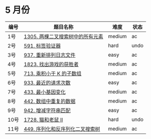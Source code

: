 # 5 月份

**编号**|**题目名称**|**难度**|**状态**
--------|------------|--------|--------
1号|[1305. 两棵二叉搜索树中的所有元素](./第1题%201305.%20两棵二叉搜索树中的所有元素)|medium|ac
2号|[591. 标签验证器](./第2题%20591.%20标签验证器)|hard|undo
3号|[937. 重新排列日志文件](./第3题%20937.%20重新排列日志文件)|easy|ac
4号|[1823. 找出游戏的获胜者](./第4题%201823.%20找出游戏的获胜者)|medium|ac
5号|[713. 乘积小于 K 的子数组](./第5题%20713.%20乘积小于%20K%20的子数组)|medium|ac
6号|[933. 最近的请求次数](./第6题%20933.%20最近的请求次数)|easy|ac
7号|[433. 最小基因变化](./第7题%20433.%20最小基因变化)|medium|ac
8号|[442. 数组中重复的数据](./第8题%20442.%20数组中重复的数据)|medium|ac
9号|[942. 增减字符串匹配](./第9题%20942.%20增减字符串匹配)|easy|ac
10号|[1728. 猫和老鼠 II](./第10题%201728.%20猫和老鼠%20II)|hard|undo
11号|[449. 序列化和反序列化二叉搜索树](./第11题%20449.%20序列化和反序列化二叉搜索树)|medium|ac
